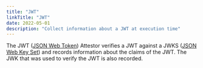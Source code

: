 ```yaml
---
title: "JWT"
linkTitle: "JWT"
date: 2022-05-01
description: "Collect information about a JWT at execution time"
---
```


The JWT ([JSON Web Token](https://en.wikipedia.org/wiki/JSON_Web_Token)) Attestor verifies a JWT against a JWKS ([JSON Web Key Set](https://auth0.com/docs/secure/tokens/json-web-tokens/json-web-key-sets)) and records information about the
claims of the JWT.  The JWK that was used to verify the JWT is also recorded.
